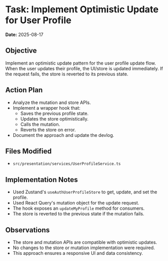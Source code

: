 # Task: Implement Optimistic Update for User Profile

**Date:** 2025-08-17

## Objective

Implement an optimistic update pattern for the user profile update flow. When the user updates their profile, the UI/store is updated immediately. If the request fails, the store is reverted to its previous state.

## Action Plan

- Analyze the mutation and store APIs.
- Implement a wrapper hook that:
  - Saves the previous profile state.
  - Updates the store optimistically.
  - Calls the mutation.
  - Reverts the store on error.
- Document the approach and update the devlog.

## Files Modified

- `src/presentation/services/UserProfileService.ts`

## Implementation Notes

- Used Zustand's `useAuthUserProfileStore` to get, update, and set the profile.
- Used React Query's mutation object for the update request.
- The hook exposes an `updateMyProfile` method for consumers.
- The store is reverted to the previous state if the mutation fails.

## Observations

- The store and mutation APIs are compatible with optimistic updates.
- No changes to the store or mutation implementation were required.
- This approach ensures a responsive UI and data consistency.
